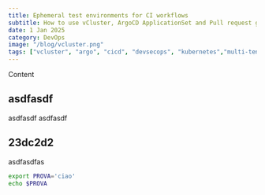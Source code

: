 ```yaml
---
title: Ephemeral test environments for CI workflows
subtitle: How to use vCluster, ArgoCD ApplicationSet and Pull request generator to manage short-live test ephemeral environments
date: 1 Jan 2025
category: DevOps
image: "/blog/vcluster.png"
tags: ["vcluster", "argo", "cicd", "devsecops", "kubernetes","multi-tenancy"]
---
```


Content

## asdfasdf

asdfasdf
asdfasdf

## 23dc2d2

asdfasdfas

```bash
export PROVA='ciao'
echo $PROVA
```
